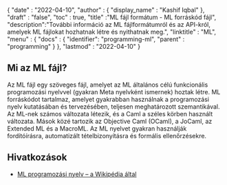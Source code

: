 {
  "date" : "2022-04-10",
  "author" : {
    "display_name" : "Kashif Iqbal"
},
  "draft" : "false",
  "toc" : true,
  "title" :"ML fájl formátum - ML forráskód fájl",
  "description":"További információ az ML fájlformátumról és az API-król, amelyek ML fájlokat hozhatnak létre és nyithatnak meg.",
  "linktitle" : "ML",
  "menu" : {
    "docs" : {
      "identifier": "programming-ml",
      "parent" : "programming"
}
},
  "lastmod" : "2022-04-10"
}

## Mi az ML fájl?

Az ML fájl egy szöveges fájl, amelyet az ML általános célú funkcionális programozási nyelvvel (gyakran Meta nyelvként ismernek) hoztak létre. ML forráskódot tartalmaz, amelyet gyakrabban használnak a programozási nyelv kutatásában és tervezésében, teljesen meghatározott szemantikával. Az ML-nek számos változata létezik, és a Caml a széles körben használt változata. Mások közé tartozik az Objective Caml (OCaml), a JoCaml, az Extended ML és a MacroML. Az ML nyelvet gyakran használják fordítóírásra, automatizált tételbizonyításra és formális ellenőrzésekre.

## Hivatkozások

* [ML programozási nyelv – a Wikipédia által](https://en.wikipedia.org/wiki/ML_(programming_language))

